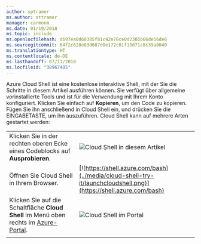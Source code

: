 ```yaml
---
author: sptramer
ms.author: sttramer
manager: carmonm
ms.date: 01/19/2018
ms.topic: include
ms.openlocfilehash: d697ea0d60385f81c42e78ce0d2305b66de56de6
ms.sourcegitcommit: 64f2c628e83d687d0e172c01f13d71c8c39a8040
ms.translationtype: HT
ms.contentlocale: de-DE
ms.lasthandoff: 07/11/2018
ms.locfileid: "38967485"
---
```

Azure Cloud Shell ist eine kostenlose interaktive Shell, mit der Sie die Schritte in diesem Artikel ausführen können. Sie verfügt über allgemeine vorinstallierte Tools und ist für die Verwendung mit Ihrem Konto konfiguriert. Klicken Sie einfach auf **Kopieren**, um den Code zu kopieren. Fügen Sie ihn anschließend in Cloud Shell ein, und drücken Sie die EINGABETASTE, um ihn auszuführen.  Cloud Shell kann auf mehrere Arten gestartet werden:

|  |   |
|-----------------------------------------------|---|
| Klicken Sie in der rechten oberen Ecke eines Codeblocks auf **Ausprobieren**. | ![Cloud Shell in diesem Artikel](../media/cloud-shell-try-it/cli-try-it.png) |
| Öffnen Sie Cloud Shell in Ihrem Browser. | [![https://shell.azure.com/bash](../media/cloud-shell-try-it/launchcloudshell.png)](https://shell.azure.com/bash) |
| Klicken Sie auf die Schaltfläche **Cloud Shell** im Menü oben rechts im [Azure-Portal](https://portal.azure.com). | ![Cloud Shell im Portal](../media/cloud-shell-try-it/cloud-shell-menu.png) |
|  |  |
